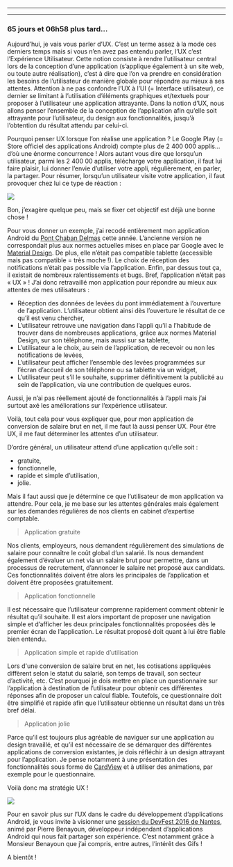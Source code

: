 
---
---

### 65 jours et 06h58 plus tard...

Aujourd’hui, je vais vous parler d’<span class="highlight-span">UX</span>. C’est un terme assez à la mode ces derniers temps mais si vous n’en avez pas entendu parler, l’UX c’est l’<span class="highlight-span">Expérience Utilisateur</span>. Cette notion consiste à rendre l’utilisateur <span class="highlight-span">central</span> lors de la conception d’une application (s’applique également à un site web, ou toute autre réalisation), c’est à dire que l’on va prendre en considération les besoins de l’utilisateur de manière globale pour répondre au mieux à ses attentes. Attention à ne pas confondre l’UX à l’UI (= Interface utilisateur), ce dernier se limitant à l’utilisation d’éléments graphiques et/textuels pour proposer à l’utilisateur une application attrayante. Dans la notion d’UX, nous allons penser l’ensemble de la conception de l’application afin qu’elle soit attrayante pour l’utilisateur, du design aux fonctionnalités, jusqu’à l’obtention du résultat attendu par celui-ci. 

Pourquoi penser UX lorsque l’on réalise une application ? Le Google Play (= Store officiel des applications Android) compte plus de <span class="highlight-span">2 400 000 applis</span>… d’où une énorme concurrence ! Alors autant vous dire que lorsqu’un utilisateur, parmi les 2 400 00 applis, télécharge votre application, il faut lui faire plaisir, lui donner l’envie d’utiliser votre appli, régulièrement, en parler, la partager. Pour résumer, lorsqu’un utilisateur visite votre application, il faut provoquer chez lui ce type de réaction :

<img src = "http://www.reactiongifs.com/wp-content/uploads/2013/06/umad.gif"/>

Bon, j’exagère quelque peu, mais se fixer cet objectif est déjà une bonne chose !

Pour vous donner un exemple, j’ai recodé entièrement mon application Android du <a href="https://play.google.com/store/apps/details?id=com.italikdesign.pont.chaban&hl=fr_FR">Pont Chaban Delmas</a> cette année. L’ancienne version ne correspondait plus aux normes actuelles mises en place par Google avec le <a href="https://material.google.com/">Material Design</a>. De plus, elle n’était pas compatible tablette (accessible mais pas compatible = très moche !). Le choix de réception des notifications n’était pas possible via l’application. Enfin, par dessus tout ça, il existait de nombreux ralentissements et bugs. Bref, l’application n’était pas « UX » ! J’ai donc retravaillé mon application pour répondre au mieux aux attentes de mes utilisateurs :

-	Réception des données de levées du pont immédiatement à l’ouverture de l’application. L’utilisateur obtient ainsi dès l’ouverture le résultat de ce qu’il est venu chercher,
-	L’utilisateur retrouve une navigation dans l’appli qu’il a l’habitude de trouver dans de nombreuses applications, grâce aux normes Material Design, sur son téléphone, mais aussi sur sa tablette,
-	L’utilisateur a le choix, au sein de l’application, de recevoir ou non les notifications de levées,
-	L’utilisateur peut afficher l’ensemble des levées programmées sur l’écran d’accueil de son téléphone ou sa tablette via un widget,
-	L’utilisateur peut s’il le souhaite, supprimer définitivement la publicité au sein de l’application, via une contribution de quelques euros.

Aussi, je n’ai pas réellement ajouté de fonctionnalités à l’appli mais j’ai surtout axé les améliorations sur l’expérience utilisateur.

Voilà, tout cela pour vous expliquer que, pour mon application de conversion de salaire brut en net, il me faut là aussi penser UX. Pour être UX, il me faut déterminer les attentes d’un utilisateur.

D’ordre général, un utilisateur attend d’une application qu’elle soit :

-	gratuite,
-	fonctionnelle,
-	rapide et simple d’utilisation,
-	jolie.

Mais il faut aussi que je détermine ce que l’utilisateur de <span class="highlight-span">mon</span> application va attendre. Pour cela, je me base sur les attentes générales mais également sur les demandes régulières de nos clients en cabinet d’expertise comptable. 

>	Application gratuite

Nos clients, employeurs, nous demandent régulièrement des simulations de salaire pour connaître le coût global d’un salarié. Ils nous demandent également d’évaluer un net via un salaire brut pour permettre, dans un processus de recrutement, d’annoncer le salaire net proposé aux candidats. Ces fonctionnalités doivent être alors les principales de l’application et doivent être proposées gratuitement.

>	Application fonctionnelle

Il est nécessaire que l’utilisateur comprenne rapidement comment obtenir le résultat qu’il souhaite. Il est alors important de proposer une navigation simple et d’afficher les deux principales fonctionnalités proposées dès le premier écran de l’application. Le résultat proposé doit quant à lui être fiable bien entendu.

>	Application simple et rapide d’utilisation

Lors d'une conversion de salaire brut en net, les cotisations appliquées diffèrent selon le statut du salarié, son temps de travail, son secteur d’activité, etc. C’est pourquoi je dois mettre en place un questionnaire sur l’application à destination de l’utilisateur pour obtenir ces différentes réponses afin de proposer un calcul fiable. Toutefois, ce questionnaire doit être simplifié et rapide afin que l’utilisateur obtienne un résultat dans un très bref délai.

>	Application jolie

Parce qu’il est toujours plus agréable de naviguer sur une application au design travaillé, et qu’il est nécessaire de se démarquer des différentes applications de conversion existantes, je dois réfléchir à un design attrayant pour l’application. Je pense notamment à une présentation des fonctionnalités sous forme de <a href="https://developer.android.com/reference/android/support/v7/widget/CardView.html">CardView</a> et à utiliser des animations, par exemple pour le questionnaire.

Voilà donc ma stratégie UX !

<img src = "http://i.giphy.com/mazKlKXo7b0BO.gif"/>


Pour en savoir plus sur l’UX dans le cadre du développement d’applications Android, je vous invite à visionner une <a href="https://www.youtube.com/watch?v=rfzRbSEwnR8&t=6s">session du DevFest 2016 de Nantes</a>, animé par Pierre Benayoun, développeur indépendant d’applications Android qui nous fait partager son expérience. C’est notamment grâce à Monsieur Benayoun que j’ai compris, entre autres, l’intérêt des Gifs !

A bientôt !

